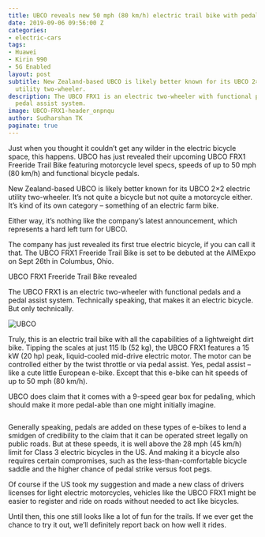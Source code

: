 ```yaml
---
title: UBCO reveals new 50 mph (80 km/h) electric trail bike with pedals
date: 2019-09-06 09:56:00 Z
categories:
- electric-cars
tags:
- Huawei
- Kirin 990
- 5G Enabled
layout: post
subtitle: New Zealand-based UBCO is likely better known for its UBCO 2×2 electric
  utility two-wheeler.
description: The UBCO FRX1 is an electric two-wheeler with functional pedals and a
  pedal assist system.
image: UBCO-FRX1-header_onpnqu
author: Sudharshan TK
paginate: true
---
```


Just when you thought it couldn’t get any wilder in the electric bicycle space, this happens. UBCO has just revealed their upcoming UBCO FRX1 Freeride Trail Bike featuring motorcycle level specs, speeds of up to 50 mph (80 km/h) and functional bicycle pedals.

New Zealand-based UBCO is likely better known for its UBCO 2×2 electric utility two-wheeler. It’s not quite a bicycle but not quite a motorcycle either. It’s kind of its own category – something of an electric farm bike.

Either way, it’s nothing like the company’s latest announcement, which represents a hard left turn for UBCO.

The company has just revealed its first true electric bicycle, if you can call it that. The UBCO FRX1 Freeride Trail Bike is set to be debuted at the AIMExpo on Sept 26th in Columbus, Ohio.

UBCO FRX1 Freeride Trail Bike revealed

The UBCO FRX1 is an electric two-wheeler with functional pedals and a pedal assist system. Technically speaking, that makes it an electric bicycle. But only technically.

![UBCO](https://res.cloudinary.com/read-write-tech/image/upload/v1567764729/UBCO_FRX1_Studio_0120copy-e1567742757983_lncehq.jpg "Electric Bike")

Truly, this is an electric trail bike with all the capabilities of a lightweight dirt bike. Tipping the scales at just 115 lb (52 kg), the UBCO FRX1 features a 15 kW (20 hp) peak, liquid-cooled mid-drive electric motor. The motor can be controlled either by the twist throttle or via pedal assist. Yes, pedal assist – like a cute little European e-bike. Except that this e-bike can hit speeds of up to 50 mph (80 km/h).

UBCO does claim that it comes with a 9-speed gear box for pedaling, which should make it more pedal-able than one might initially imagine.

![]()

Generally speaking, pedals are added on these types of e-bikes to lend a smidgen of credibility to the claim that it can be operated street legally on public roads. But at these speeds, it is well above the 28 mph (45 km/h) limit for Class 3 electric bicycles in the US. And making it a bicycle also requires certain compromises, such as the less-than-comfortable bicycle saddle and the higher chance of pedal strike versus foot pegs.

Of course if the US took my suggestion and made a new class of drivers licenses for light electric motorcycles, vehicles like the UBCO FRX1 might be easier to register and ride on roads without needed to act like bicycles.

Until then, this one still looks like a lot of fun for the trails. If we ever get the chance to try it out, we’ll definitely report back on how well it rides.

